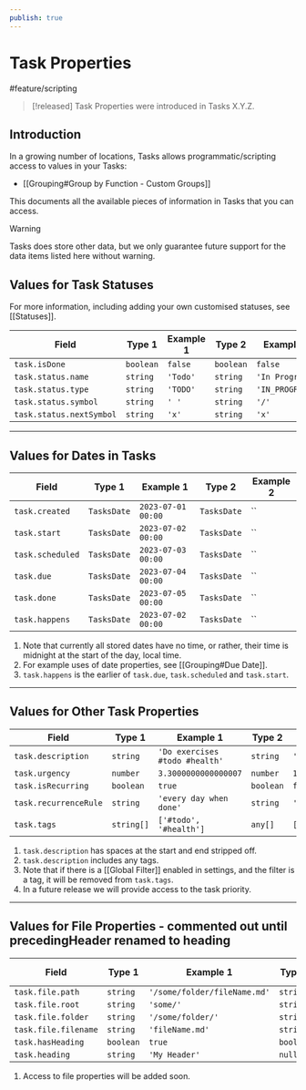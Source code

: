 ```yaml
---
publish: true
---
```


# Task Properties

<span class="related-pages">#feature/scripting</span>

> [!released]
> Task Properties were introduced in Tasks X.Y.Z.

## Introduction

In a growing number of locations, Tasks allows programmatic/scripting access to values in your Tasks:

- [[Grouping#Group by Function - Custom Groups]]

This documents all the available pieces of information in Tasks that you can access.

> [!warning]
> Tasks does store other data, but we only guarantee future support for the data items listed here without warning.

## Values for Task Statuses

For more information, including adding your own customised statuses, see [[Statuses]].

<!-- placeholder to force blank line before included text --> <!-- include: TaskProperties.test.task_status.approved.md -->

| Field | Type 1 | Example 1 | Type 2 | Example 2 |
| ----- | ----- | ----- | ----- | ----- |
| `task.isDone` | `boolean` | `false` | `boolean` | `false` |
| `task.status.name` | `string` | `'Todo'` | `string` | `'In Progress'` |
| `task.status.type` | `string` | `'TODO'` | `string` | `'IN_PROGRESS'` |
| `task.status.symbol` | `string` | `' '` | `string` | `'/'` |
| `task.status.nextSymbol` | `string` | `'x'` | `string` | `'x'` |

<!-- placeholder to force blank line after included text --> <!-- endInclude -->

---

## Values for Dates in Tasks

<!-- placeholder to force blank line before included text --> <!-- include: TaskProperties.test.task_dates.approved.md -->

| Field | Type 1 | Example 1 | Type 2 | Example 2 |
| ----- | ----- | ----- | ----- | ----- |
| `task.created` | `TasksDate` | `2023-07-01 00:00` | `TasksDate` | `` |
| `task.start` | `TasksDate` | `2023-07-02 00:00` | `TasksDate` | `` |
| `task.scheduled` | `TasksDate` | `2023-07-03 00:00` | `TasksDate` | `` |
| `task.due` | `TasksDate` | `2023-07-04 00:00` | `TasksDate` | `` |
| `task.done` | `TasksDate` | `2023-07-05 00:00` | `TasksDate` | `` |
| `task.happens` | `TasksDate` | `2023-07-02 00:00` | `TasksDate` | `` |

<!-- placeholder to force blank line after included text --> <!-- endInclude -->

1. Note that currently all stored dates have no time, or rather, their time is midnight at the start of the day, local time.
1. For example uses of date properties, see [[Grouping#Due Date]].
1. `task.happens` is the earlier of `task.due`, `task.scheduled` and `task.start`.

---

## Values for Other Task Properties

<!-- placeholder to force blank line before included text --> <!-- include: TaskProperties.test.task_other_fields.approved.md -->

| Field | Type 1 | Example 1 | Type 2 | Example 2 |
| ----- | ----- | ----- | ----- | ----- |
| `task.description` | `string` | `'Do exercises #todo #health'` | `string` | `'minimal task'` |
| `task.urgency` | `number` | `3.3000000000000007` | `number` | `1.9500000000000002` |
| `task.isRecurring` | `boolean` | `true` | `boolean` | `false` |
| `task.recurrenceRule` | `string` | `'every day when done'` | `string` | `''` |
| `task.tags` | `string[]` | `['#todo', '#health']` | `any[]` | `[]` |

<!-- placeholder to force blank line after included text --> <!-- endInclude -->

1. `task.description` has spaces at the start and end stripped off.
1. `task.description` includes any tags.
1. Note that if there is a [[Global Filter]] enabled in settings, and the filter is a tag, it will be removed from `task.tags`.
1. In a future release we will provide access to the task priority.

---

## Values for File Properties - commented out until precedingHeader renamed to heading

<!-- placeholder to force blank line before included text --> <!-- include: TaskProperties.test.task_file_properties.approved.md -->

| Field | Type 1 | Example 1 | Type 2 | Example 2 |
| ----- | ----- | ----- | ----- | ----- |
| `task.file.path` | `string` | `'/some/folder/fileName.md'` | `string` | `''` |
| `task.file.root` | `string` | `'some/'` | `string` | `'/'` |
| `task.file.folder` | `string` | `'/some/folder/'` | `string` | `'/'` |
| `task.file.filename` | `string` | `'fileName.md'` | `string` | `''` |
| `task.hasHeading` | `boolean` | `true` | `boolean` | `false` |
| `task.heading` | `string` | `'My Header'` | `null` | `null` |

<!-- placeholder to force blank line after included text --> <!-- endInclude -->

1. Access to file properties will be added soon.
